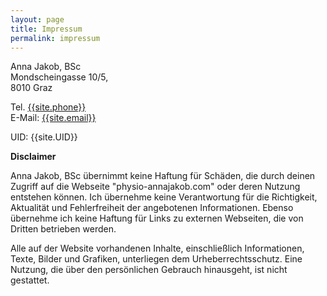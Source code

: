 ```yaml
---
layout: page
title: Impressum
permalink: impressum
---
```


<div class="inner text-page">
    <p>
        <span>Anna Jakob, BSc</span><br/>
        <span>Mondscheingasse 10/5, </span><br/>
        <span>8010 Graz</span>
    </p>
    <p>
        <span>Tel. 
            <span >
                <a href="tel:{{site.phone}}">{{site.phone}}</a>
            </span>
        </span><br/>
        <span>E-Mail: 
            <a href="mailto:{{site.email}}">{{site.email}}</a>
        </span>
    </p>
    <p>
        <span>UID: {{site.UID}}</span>
    </p>

   <p><span><strong>Disclaimer</strong></span></p>

   <p>
        <span>Anna Jakob, BSc übernimmt keine Haftung für Schäden, die durch deinen Zugriff auf die Webseite "physio-annajakob.com" oder deren Nutzung entstehen können. Ich übernehme keine Verantwortung für die Richtigkeit, Aktualität und Fehlerfreiheit der angebotenen Informationen. Ebenso übernehme ich keine Haftung für Links zu externen Webseiten, die von Dritten betrieben werden.</span>
   </p>
   <p>
        <span>Alle auf der Website vorhandenen Inhalte, einschließlich Informationen, Texte, Bilder und Grafiken, unterliegen dem Urheberrechtsschutz. Eine Nutzung, die über den persönlichen Gebrauch hinausgeht, ist nicht gestattet.</span>
   </p>


</div>